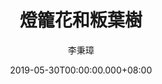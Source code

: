 ---
issue: 328
title: 燈籠花和粄葉樹
author: 李秉璋
language: 詔安
date: 2019-05-30T00:00:00.000+08:00
topic: 抒懷
difficulty: 2
wikidata: Q98096216
wikidata_link: https://www.wikidata.org/wiki/Q98096216
author_wikidata_link: https://www.wikidata.org/wiki/Q98096269
author_wikidata: Q98096269
---